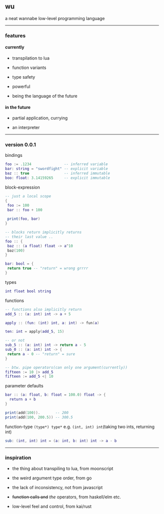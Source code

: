 ## wu
a neat wannabe low-level programming language

---

### features

#### currently

- transpilation to lua

- function variants

- type safety

- powerful

- being the language of the future

#### in the future

- partial application, currying

- an interpreter

---

### version 0.0.1

bindings
```lua
foo := .1234               -- inferred variable
bar: string = "swordfight" -- explicit variable
baz :: true                -- inferred immutable
boo: float: 3.14159265     -- explicit immutable
```

block-expression
```lua
-- just a local scope
{
 foo := 100
 bar :: foo + 100
 
 print(foo, bar)
}

-- blocks return implicitly returns
-- their last value ..
foo :: {
 baz :: (a float) float -> a^10
 baz(100)
}

bar: bool = {
 return true -- "return" = wrong grrrr
}
```

types
```lua
int float bool string
```

functions
```lua
-- functions also implicitly return
add_5 :: (a: int) int -> a + 5

apply :: (fun: (int) int, a: int) -> fun(a)

ten: int = apply(add_5, 15)

-- or not
sub_5 :: (a: int) int -> return a - 5
sub_0 :: (a: int) int -> {
 return a - 0 -- "return" = sure
}
```

```lua
-- btw. pipe operators(can only one argument(currently))
fifteen := 10 |> add_5
fifteen := add_5 <| 10
```

parameter defaults
```lua
bar :: (a: float, b: float = 100.0) float -> {
  return a + b
}

print(add(100)).       -- 200
print(add(100, 200.5)) -- 300.5
```

function-type
`(type*) type*` e.g. `(int, int) int`(taking two ints, returning int)

```lua
sub: (int, int) int = (a: int, b: int) int -> a - b
```

---

### inspiration

- the thing about transpiling to lua, from moonscript

- the weird argument type order, from go

- the lack of inconsistency, not from javascript

- ~~function calls and~~ *the* operators, from haskell/elm etc.

- low-level feel and control, from kai/rust
